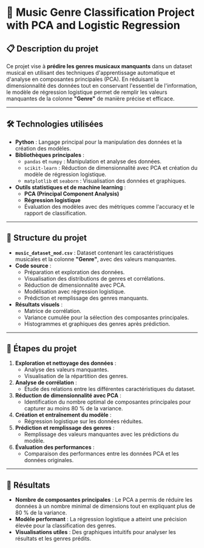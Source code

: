 # 🎵 Music Genre Classification Project with PCA and Logistic Regression

## 📋 Description du projet
Ce projet vise à **prédire les genres musicaux manquants** dans un dataset musical en utilisant des techniques d'apprentissage automatique et d'analyse en composantes principales (PCA). En réduisant la dimensionnalité des données tout en conservant l'essentiel de l'information, le modèle de régression logistique permet de remplir les valeurs manquantes de la colonne **"Genre"** de manière précise et efficace.

---

## 🛠️ Technologies utilisées
- **Python** : Langage principal pour la manipulation des données et la création des modèles.
- **Bibliothèques principales** :
  - `pandas` et `numpy` : Manipulation et analyse des données.
  - `scikit-learn` : Réduction de dimensionnalité avec PCA et création du modèle de régression logistique.
  - `matplotlib` et `seaborn` : Visualisation des données et graphiques.
- **Outils statistiques et de machine learning** :
  - **PCA (Principal Component Analysis)**
  - **Régression logistique**
  - Évaluation des modèles avec des métriques comme l'accuracy et le rapport de classification.

---

## 📁 Structure du projet
- **`music_dataset_mod.csv`** : Dataset contenant les caractéristiques musicales et la colonne **"Genre"**, avec des valeurs manquantes.
- **Code source** :
  - Préparation et exploration des données.
  - Visualisation des distributions de genres et corrélations.
  - Réduction de dimensionnalité avec PCA.
  - Modélisation avec régression logistique.
  - Prédiction et remplissage des genres manquants.
- **Résultats visuels** :
  - Matrice de corrélation.
  - Variance cumulée pour la sélection des composantes principales.
  - Histogrammes et graphiques des genres après prédiction.

---

## 🚀 Étapes du projet
1. **Exploration et nettoyage des données** :
   - Analyse des valeurs manquantes.
   - Visualisation de la répartition des genres.
2. **Analyse de corrélation** :
   - Étude des relations entre les différentes caractéristiques du dataset.
3. **Réduction de dimensionnalité avec PCA** :
   - Identification du nombre optimal de composantes principales pour capturer au moins 80 % de la variance.
4. **Création et entraînement du modèle** :
   - Régression logistique sur les données réduites.
5. **Prédiction et remplissage des genres** :
   - Remplissage des valeurs manquantes avec les prédictions du modèle.
6. **Évaluation des performances** :
   - Comparaison des performances entre les données PCA et les données originales.

---

## 🎯 Résultats
- **Nombre de composantes principales** : Le PCA a permis de réduire les données à un nombre minimal de dimensions tout en expliquant plus de 80 % de la variance.
- **Modèle performant** : La régression logistique a atteint une précision élevée pour la classification des genres.
- **Visualisations utiles** : Des graphiques intuitifs pour analyser les résultats et les genres prédits.
